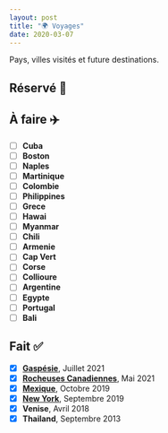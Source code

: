 ```yaml
---
layout: post
title: "🌍 Voyages"
date: 2020-03-07
---
```


Pays, villes visités et future destinations.

## Réservé 🧿

## À faire ✈️

- [ ] **Cuba**
- [ ] **Boston**
- [ ] **Naples**
- [ ] **Martinique**
- [ ] **Colombie**
- [ ] **Philippines**
- [ ] **Grece**
- [ ] **Hawai**
- [ ] **Myanmar**
- [ ] **Chili**
- [ ] **Armenie**
- [ ] **Cap Vert**
- [ ] **Corse**
- [ ] **Collioure**
- [ ] **Argentine**
- [ ] **Egypte**
- [ ] **Portugal**
- [ ] **Bali**

## Fait ✅

- [x] **[Gaspésie](https://goo.gl/maps/xVQcKw3sRQrQSFp9A)**, Juillet 2021
- [x] **[Rocheuses Canadiennes](https://goo.gl/maps/RUV2TAuCHXjESshPA)**, Mai 2021
- [x] **[Mexique](https://goo.gl/maps/i4sZGGUXsc7tLtdHA)**, Octobre 2019
- [x] **[New York](https://goo.gl/maps/qPLThHHFK9GEmm2dA)**, Septembre 2019
- [x] **Venise**, Avril 2018
- [x] **Thailand**, Septembre 2013
